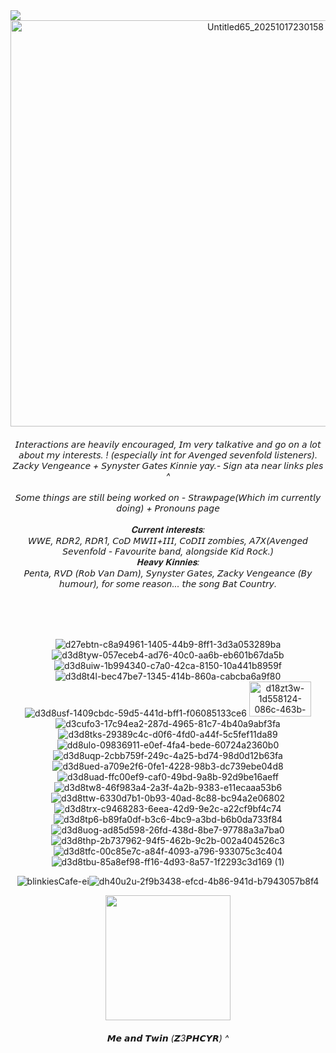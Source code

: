 <div align="left">
  <img src="https://visitor-badge.laobi.icu/badge?page_id=A7Xloser.A7Xloser&left_color=black&right_color=black&left_text=*_A7Xlings"  />
</div>
<div align="center">
<img width="800" height="650" alt="Untitled65_20251017230158" src="https://github.com/user-attachments/assets/d3b79f4d-043b-4e91-8f4d-81455a7dd8ac" />

 
<h6 align="center">𝘐𝘯𝘵𝘦𝘳𝘢𝘤𝘵𝘪𝘰𝘯𝘴 𝘢𝘳𝘦 𝘩𝘦𝘢𝘷𝘪𝘭𝘺 𝘦𝘯𝘤𝘰𝘶𝘳𝘢𝘨𝘦𝘥, 𝘐𝘮 𝘷𝘦𝘳𝘺 𝘵𝘢𝘭𝘬𝘢𝘵𝘪𝘷𝘦 𝘢𝘯𝘥 𝘨𝘰 𝘰𝘯 𝘢 𝘭𝘰𝘵 𝘢𝘣𝘰𝘶𝘵 𝘮𝘺 𝘪𝘯𝘵𝘦𝘳𝘦𝘴𝘵𝘴. ! (𝘦𝘴𝘱𝘦𝘤𝘪𝘢𝘭𝘭𝘺 𝘪𝘯𝘵 𝘧𝘰𝘳 𝘈𝘷𝘦𝘯𝘨𝘦𝘥 𝘴𝘦𝘷𝘦𝘯𝘧𝘰𝘭𝘥 𝘭𝘪𝘴𝘵𝘦𝘯𝘦𝘳𝘴).<br> 𝘡𝘢𝘤𝘬𝘺 𝘝𝘦𝘯𝘨𝘦𝘢𝘯𝘤𝘦 + 𝘚𝘺𝘯𝘺𝘴𝘵𝘦𝘳 𝘎𝘢𝘵𝘦𝘴 𝘒𝘪𝘯𝘯𝘪𝘦 yay.- 𝘚𝘪𝘨𝘯 𝘢𝘵𝘢 𝘯𝘦𝘢𝘳 𝘭𝘪𝘯𝘬𝘴 ples ^ <br><br>𝘚𝘰𝘮𝘦 𝘵𝘩𝘪𝘯𝘨𝘴 𝘢𝘳𝘦 𝘴𝘵𝘪𝘭𝘭 𝘣𝘦𝘪𝘯𝘨 𝘸𝘰𝘳𝘬𝘦𝘥 𝘰𝘯 - 𝘚𝘵𝘳𝘢𝘸𝘱𝘢𝘨𝘦(𝘞𝘩𝘪𝘤𝘩 𝘪𝘮 𝘤𝘶𝘳𝘳𝘦𝘯𝘵𝘭𝘺 𝘥𝘰𝘪𝘯𝘨) + 𝘗𝘳𝘰𝘯𝘰𝘶𝘯𝘴 𝘱𝘢𝘨𝘦<br><br>𝐂𝐮𝐫𝐫𝐞𝐧𝐭 𝐢𝐧𝐭𝐞𝐫𝐞𝐬𝐭𝐬:<br>𝘞𝘞𝘌, 𝘙𝘋𝘙2, 𝘙𝘋𝘙1, 𝘊𝘰𝘋 𝘔𝘞𝘐𝘐+𝘐𝘐𝘐, 𝘊𝘰𝘋𝘐𝘐 𝘻𝘰𝘮𝘣𝘪𝘦𝘴, 𝘈7𝘟(𝘈𝘷𝘦𝘯𝘨𝘦𝘥 𝘚𝘦𝘷𝘦𝘯𝘧𝘰𝘭𝘥 - 𝘍𝘢𝘷𝘰𝘶𝘳𝘪𝘵𝘦 𝘣𝘢𝘯𝘥, 𝘢𝘭𝘰𝘯𝘨𝘴𝘪𝘥𝘦 𝘒𝘪𝘥 𝘙𝘰𝘤𝘬.)<br>𝐇𝐞𝐚𝐯𝐲 𝐊𝐢𝐧𝐧𝐢𝐞𝐬:<br>𝘗𝘦𝘯𝘵𝘢, 𝘙𝘝𝘋 (𝘙𝘰𝘣 𝘝𝘢𝘯 𝘋𝘢𝘮), 𝘚𝘺𝘯𝘺𝘴𝘵𝘦𝘳 𝘎𝘢𝘵𝘦𝘴, 𝘡𝘢𝘤𝘬𝘺 𝘝𝘦𝘯𝘨𝘦𝘢𝘯𝘤𝘦 (𝘉𝘺 𝘩𝘶𝘮𝘰𝘶𝘳), 𝘧𝘰𝘳 𝘴𝘰𝘮𝘦 𝘳𝘦𝘢𝘴𝘰𝘯... 𝘵𝘩𝘦 𝘴𝘰𝘯𝘨 𝘉𝘢𝘵 𝘊𝘰𝘶𝘯𝘵𝘳𝘺.</h6>


<div align="center">
 
</div>


<br><BR>


![d27ebtn-c8a94961-1405-44b9-8ff1-3d3a053289ba](https://github.com/user-attachments/assets/29bebd38-21e5-4f9d-aa5f-54763a7163b4) ![d3d8tyw-057eceb4-ad76-40c0-aa6b-eb601b67da5b](https://github.com/user-attachments/assets/bdbed81a-3fc3-4fb3-8e14-c3d85605a69b) ![d3d8uiw-1b994340-c7a0-42ca-8150-10a441b8959f](https://github.com/user-attachments/assets/4c602b5d-6323-47c2-96f4-14d51f77d767) ![d3d8t4l-bec47be7-1345-414b-860a-cabcba6a9f80](https://github.com/user-attachments/assets/89aef260-6a22-4308-b6e7-9385b59e8ca6) ![d3d8usf-1409cbdc-59d5-441d-bff1-f06085133ce6](https://github.com/user-attachments/assets/47b3df5a-bb7f-48e0-a625-b056f95ff198) <img width="99" height="56" alt="d18zt3w-1d558124-086c-463b-b169-4c2ac336dfbe" src="https://github.com/user-attachments/assets/8ef1a871-f59c-481d-b68e-e4480d5d1796" /> ![d3cufo3-17c94ea2-287d-4965-81c7-4b40a9abf3fa](https://github.com/user-attachments/assets/e6795b4d-2914-49dc-8664-dfa208045e2a) ![d3d8tks-29389c4c-d0f6-4fd0-a44f-5c5fef11da89](https://github.com/user-attachments/assets/561f19a6-e8d4-4f94-beab-7b443b97354b) 
![dd8ulo-09836911-e0ef-4fa4-bede-60724a2360b0](https://github.com/user-attachments/assets/40790da2-f0ae-42e4-92e2-30bc2fe782e9) ![d3d8uqp-2cbb759f-249c-4a25-bd74-98d0d12b63fa](https://github.com/user-attachments/assets/9622d70b-6abe-41f7-93de-8350ca08a4f1) ![d3d8ued-a709e2f6-0fe1-4228-98b3-dc739ebe04d8](https://github.com/user-attachments/assets/1384b057-9767-48ca-b029-98ec8b6dae05) ![d3d8uad-ffc00ef9-caf0-49bd-9a8b-92d9be16aeff](https://github.com/user-attachments/assets/819973be-f736-464d-90ed-9daa8c343077) ![d3d8tw8-46f983a4-2a3f-4a2b-9383-e11ecaaa53b6](https://github.com/user-attachments/assets/d9641442-ed6f-4002-8173-b4554c31308e) ![d3d8ttw-6330d7b1-0b93-40ad-8c88-bc94a2e06802](https://github.com/user-attachments/assets/f6d48af5-f46a-4e9c-96ae-6aebf8c6fd31) ![d3d8trx-c9468283-6eea-42d9-9e2c-a22cf9bf4c74](https://github.com/user-attachments/assets/7581f6a5-cdb0-4deb-a286-0d8faf9ba154) ![d3d8tp6-b89fa0df-b3c6-4bc9-a3bd-b6b0da733f84](https://github.com/user-attachments/assets/48649efd-839f-430f-968d-6ffd3a4bd9b6) ![d3d8uog-ad85d598-26fd-438d-8be7-97788a3a7ba0](https://github.com/user-attachments/assets/4748cec3-c82d-43fe-b1b4-532ad34071ba) ![d3d8thp-2b737962-94f5-462b-9c2b-002a404526c3](https://github.com/user-attachments/assets/223e89d5-23a3-4f95-a924-8ebe84e58e7d) 
![d3d8tfc-00c85e7c-a84f-4093-a796-933075c3c404](https://github.com/user-attachments/assets/37c11665-35ad-4f8d-8f31-1dc9f0f975ed) ![d3d8tbu-85a8ef98-ff16-4d93-8a57-1f2293c3d169 (1)](https://github.com/user-attachments/assets/5b4c88bc-4ad0-4f53-958c-ed1c56b48118)


 
![blinkiesCafe-ei](https://github.com/user-attachments/assets/f968ead8-4242-4885-aa11-6d01d5ec3bb0)![dh40u2u-2f9b3438-efcd-4b86-941d-b7943057b8f4](https://github.com/user-attachments/assets/59ac0dd3-7f8c-42a8-93ab-b686634750d6)


<img height="200" src="https://25.media.tumblr.com/503f0ff27f3fbebc1c386e8656480867/tumblr_mgvq7oLWBr1qgn2a0o1_500.gif" >
<h6 align="center">𝙈𝙚 𝙖𝙣𝙙 𝙏𝙬𝙞𝙣 (𝙕3𝙋𝙃𝘾𝙔𝙍) ^</h6>






